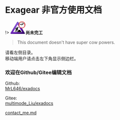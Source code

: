 # Exagear 非官方使用文档

!> **![](ConstructionClock.png)尚未完工**  

> This document doesn't have super cow powers.

请看左侧目录。  
移动端用户请点击左下角显示侧边栏。  

### 欢迎在Github/Gitee编辑文档

Github:  
[MrL646/exadocs](https://github.com/MrL646/exadocs)  

Gitee:  
[multimode_Liu/exadocs](https://gitee.com/mrliu646/exadocs)  

[contact_me.md](/contact_me.md ':include')